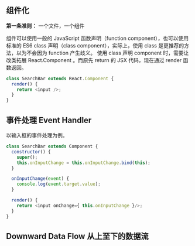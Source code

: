 ## 组件化
**第一条准则：**
一个文件，一个组件

组件可以使用一般的 JavaScript 函数声明（function component），也可以使用标准的 ES6 class 声明（class component），实际上，使用 class 是更推荐的方法，以为不会因为 function 产生歧义。
使用 class 声明 component 时，需要让改类拓展 React.Component 。而原先 return 的 JSX 代码，现在通过 render 函数返回。
```js
class SearchBar extends React.Component {
  render() {
    return <input />;
  }
}
```
## 事件处理 Event Handler
以输入框的事件处理为例。
```js
class SearchBar extends Component {
  constructor() {
    super();
    this.onInputChange = this.onInputChange.bind(this);
  }

  onInputChange(event) {
    console.log(event.target.value);
  }

  render() {
    return <input onChange={ this.onInputChange }/>;
  }
}
```
## Downward Data Flow 从上至下的数据流






